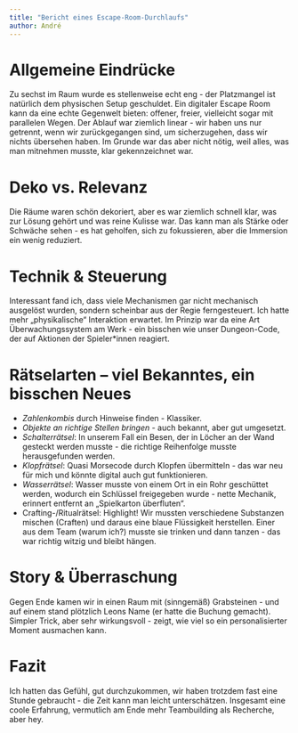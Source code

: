 ```yaml
---
title: "Bericht eines Escape-Room-Durchlaufs"
author: André
---
```


# Allgemeine Eindrücke

Zu sechst im Raum wurde es stellenweise echt eng - der Platzmangel ist natürlich dem physischen Setup geschuldet. Ein digitaler Escape Room kann da eine echte Gegenwelt bieten: offener, freier, vielleicht sogar mit parallelen Wegen.
Der Ablauf war ziemlich linear - wir haben uns nur getrennt, wenn wir zurückgegangen sind, um sicherzugehen, dass wir nichts übersehen haben. Im Grunde war das aber nicht nötig, weil alles, was man mitnehmen musste, klar gekennzeichnet war.

# Deko vs. Relevanz

Die Räume waren schön dekoriert, aber es war ziemlich schnell klar, was zur Lösung gehört und was reine Kulisse war. Das kann man als Stärke oder Schwäche sehen - es hat geholfen, sich zu fokussieren, aber die Immersion ein wenig reduziert.

# Technik & Steuerung

Interessant fand ich, dass viele Mechanismen gar nicht mechanisch ausgelöst wurden, sondern scheinbar aus der Regie ferngesteuert. Ich hatte mehr „physikalische“ Interaktion erwartet. Im Prinzip war da eine Art Überwachungssystem am Werk - ein bisschen wie unser Dungeon-Code, der auf Aktionen der Spieler\*innen reagiert.

# Rätselarten – viel Bekanntes, ein bisschen Neues

- *Zahlenkombis* durch Hinweise finden - Klassiker.
- *Objekte an richtige Stellen bringen* - auch bekannt, aber gut umgesetzt.
- *Schalterrätsel*: In unserem Fall ein Besen, der in Löcher an der Wand gesteckt werden musste - die richtige Reihenfolge musste herausgefunden werden.
- *Klopfrätsel*: Quasi Morsecode durch Klopfen übermitteln - das war neu für mich und könnte digital auch gut funktionieren.
- *Wasserrätsel*: Wasser musste von einem Ort in ein Rohr geschüttet werden, wodurch ein Schlüssel freigegeben wurde - nette Mechanik, erinnert entfernt an „Spielkarton überfluten“.
- Crafting-/Ritualrätsel: Highlight! Wir mussten verschiedene Substanzen mischen (Craften) und daraus eine blaue Flüssigkeit herstellen. Einer aus dem Team (warum ich?) musste sie trinken und dann tanzen - das war richtig witzig und bleibt hängen.

# Story & Überraschung

Gegen Ende kamen wir in einen Raum mit (sinngemäß) Grabsteinen - und auf einem stand plötzlich Leons Name (er hatte die Buchung gemacht). Simpler Trick, aber sehr wirkungsvoll - zeigt, wie viel so ein personalisierter Moment ausmachen kann.

# Fazit

Ich hatten das Gefühl, gut durchzukommen, wir haben trotzdem fast eine Stunde gebraucht - die Zeit kann man leicht unterschätzen. Insgesamt eine coole Erfahrung, vermutlich am Ende mehr Teambuilding als Recherche, aber hey.
